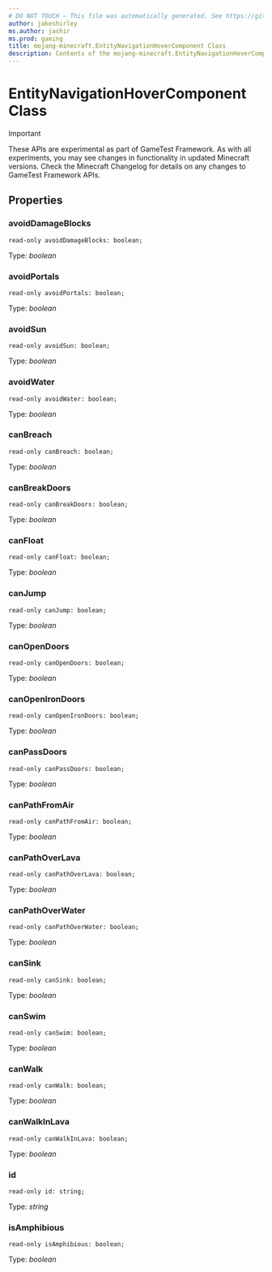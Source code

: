 ```yaml
---
# DO NOT TOUCH — This file was automatically generated. See https://github.com/Mojang/MinecraftScriptingApiDocsGenerator to modify descriptions, examples, etc.
author: jakeshirley
ms.author: jashir
ms.prod: gaming
title: mojang-minecraft.EntityNavigationHoverComponent Class
description: Contents of the mojang-minecraft.EntityNavigationHoverComponent class.
---
```

# EntityNavigationHoverComponent Class
>[!IMPORTANT]
>These APIs are experimental as part of GameTest Framework. As with all experiments, you may see changes in functionality in updated Minecraft versions. Check the Minecraft Changelog for details on any changes to GameTest Framework APIs.


## Properties
### **avoidDamageBlocks**
`read-only avoidDamageBlocks: boolean;`

Type: *boolean*


### **avoidPortals**
`read-only avoidPortals: boolean;`

Type: *boolean*


### **avoidSun**
`read-only avoidSun: boolean;`

Type: *boolean*


### **avoidWater**
`read-only avoidWater: boolean;`

Type: *boolean*


### **canBreach**
`read-only canBreach: boolean;`

Type: *boolean*


### **canBreakDoors**
`read-only canBreakDoors: boolean;`

Type: *boolean*


### **canFloat**
`read-only canFloat: boolean;`

Type: *boolean*


### **canJump**
`read-only canJump: boolean;`

Type: *boolean*


### **canOpenDoors**
`read-only canOpenDoors: boolean;`

Type: *boolean*


### **canOpenIronDoors**
`read-only canOpenIronDoors: boolean;`

Type: *boolean*


### **canPassDoors**
`read-only canPassDoors: boolean;`

Type: *boolean*


### **canPathFromAir**
`read-only canPathFromAir: boolean;`

Type: *boolean*


### **canPathOverLava**
`read-only canPathOverLava: boolean;`

Type: *boolean*


### **canPathOverWater**
`read-only canPathOverWater: boolean;`

Type: *boolean*


### **canSink**
`read-only canSink: boolean;`

Type: *boolean*


### **canSwim**
`read-only canSwim: boolean;`

Type: *boolean*


### **canWalk**
`read-only canWalk: boolean;`

Type: *boolean*


### **canWalkInLava**
`read-only canWalkInLava: boolean;`

Type: *boolean*


### **id**
`read-only id: string;`

Type: *string*


### **isAmphibious**
`read-only isAmphibious: boolean;`

Type: *boolean*




